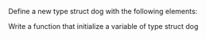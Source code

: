 Define a new type struct dog with the following elements:

Write a function that initialize a variable of type struct dog
